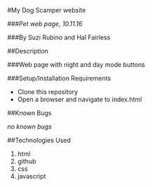 #My Dog Scamper website

###_Pet web page, 10.11.16_

###By Suzi Rubino and Hal Fairless

##Description

###Web page with night and day mode buttons

###Setup/Installation Requirements

* Clone this repository
* Open a browser and navigate to index.html

##Known Bugs

_no known bugs_

##Technologies Used

1. html
2. github
3. css
4. javascript
